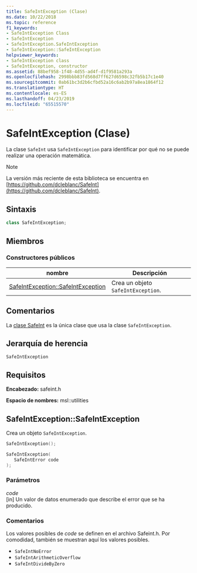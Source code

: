 ```yaml
---
title: SafeIntException (Clase)
ms.date: 10/22/2018
ms.topic: reference
f1_keywords:
- SafeIntException Class
- SafeIntException
- SafeIntException.SafeIntException
- SafeIntException::SafeIntException
helpviewer_keywords:
- SafeIntException class
- SafeIntException, constructor
ms.assetid: 88bef958-1f48-4d55-ad4f-d1f9581a293a
ms.openlocfilehash: 2998bbb83fd568d7ff627d6598c32fb5b17c1e40
ms.sourcegitcommit: 0ab61bc3d2b6cfbd52a16c6ab2b97a8ea1864f12
ms.translationtype: HT
ms.contentlocale: es-ES
ms.lasthandoff: 04/23/2019
ms.locfileid: "65515570"
---
```

# <a name="safeintexception-class"></a>SafeIntException (Clase)

La clase `SafeInt` usa `SafeIntException` para identificar por qué no se puede realizar una operación matemática.

> [!NOTE]
> La versión más reciente de esta biblioteca se encuentra en [https://github.com/dcleblanc/SafeInt](https://github.com/dcleblanc/SafeInt).

## <a name="syntax"></a>Sintaxis

```cpp
class SafeIntException;
```

## <a name="members"></a>Miembros

### <a name="public-constructors"></a>Constructores públicos

nombre                                                    | Descripción
------------------------------------------------------- | ------------------------------------
[SafeIntException::SafeIntException](#safeintexception) | Crea un objeto `SafeIntException`.

## <a name="remarks"></a>Comentarios

La [clase SafeInt](../safeint/safeint-class.md) es la única clase que usa la clase `SafeIntException`.

## <a name="inheritance-hierarchy"></a>Jerarquía de herencia

`SafeIntException`

## <a name="requirements"></a>Requisitos

**Encabezado:** safeint.h

**Espacio de nombres:** msl::utilities

## <a name="safeintexception"></a>SafeIntException::SafeIntException

Crea un objeto `SafeIntException`.

```cpp
SafeIntException();

SafeIntException(
   SafeIntError code
);
```

### <a name="parameters"></a>Parámetros

*code*<br/>
[in] Un valor de datos enumerado que describe el error que se ha producido.

### <a name="remarks"></a>Comentarios

Los valores posibles de *code* se definen en el archivo Safeint.h. Por comodidad, también se muestran aquí los valores posibles.

- `SafeIntNoError`
- `SafeIntArithmeticOverflow`
- `SafeIntDivideByZero`
